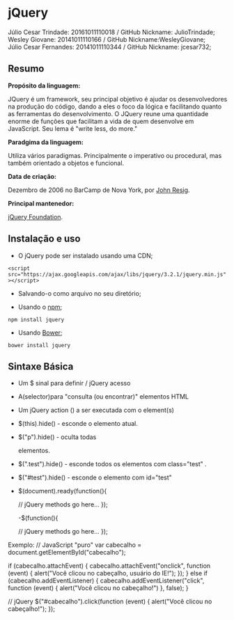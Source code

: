 # jQuery

Júlio Cesar Trindade: 20161011110018 / GitHub Nickname: JulioTrindade;<br/>
Wesley Giovane: 20141011110166 / GitHub Nickname:WesleyGiovane;<br/>
Júlio Cesar Fernandes: 20141011110344 / GitHub Nickname: jcesar732;<br/>

## Resumo

**Propósito da linguagem:**  

  JQuery é um framework, seu principal objetivo é ajudar os desenvolvedores na produção do código, dando a eles o foco da lógica e facilitando quanto as ferramentas do desenvolvimento. O JQuery reune uma quantidade enorme de funções que facilitam a vida de quem desenvolve em JavaScript. Seu lema é "write less, do more." 
  
  
**Paradgima da linguagem:**

Utiliza vários paradigmas. Principalmente o imperativo ou procedural, mas também orientado a objetos e funcional.


**Data de criação:**  

Dezembro de 2006 no BarCamp de Nova York, por [John Resig](https://en.wikipedia.org/wiki/John_Resig ""). 


**Principal mantenedor:**  

[jQuery Foundation](https://jquery.org/team/ ""). 


## Instalação e uso

- O jQuery pode ser instalado usando uma CDN;

`<script src="https://ajax.googleapis.com/ajax/libs/jquery/3.2.1/jquery.min.js"></script>`

- Salvando-o como arquivo no seu diretório;

- Usando o [npm](https://www.npmjs.com/ "");

`npm install jquery`

- Usando [Bower](https://bower.io/ "");

`bower install jquery`

## Sintaxe Básica

- Um $ sinal para definir / jQuery acesso
- A(selector)para "consulta (ou encontrar)" elementos HTML
- Um jQuery action () a ser executada com o element(s)

- $(this).hide() - esconde o elemento atual.

- $("p").hide() - oculta todas <p> elementos.

- $(".test").hide() - esconde todos os elementos com class="test" .

- $("#test").hide() - esconde o elemento com id="test"

- $(document).ready(function(){

  // jQuery methods go here...  });
  
  -$(function(){

  // jQuery methods go here...  });
   
Exemplo:
// JavaScript "puro"
var cabecalho = document.getElementById("cabecalho");

if (cabecalho.attachEvent) {
  cabecalho.attachEvent("onclick", function (event) {
    alert("Você clicou no cabeçalho, usuário do IE!");
  });
} else if (cabecalho.addEventListener) {
  cabecalho.addEventListener("click", function (event) {
    alert("Você clicou no cabeçalho!")
  }, false);
}

// jQuery
$("#cabecalho").click(function (event) {
  alert("Você clicou no cabeçalho!");
});
